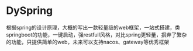 # DySpring
根据spring的设计原理，大概的写出一款轻量级的web框架，一站式搭建，类springboot的功能，一键启动，强restfull风格，对比spring更轻量，摒弃了繁杂的功能，只提供简单的web，未来可以支持nacos、gateway等优秀框架
